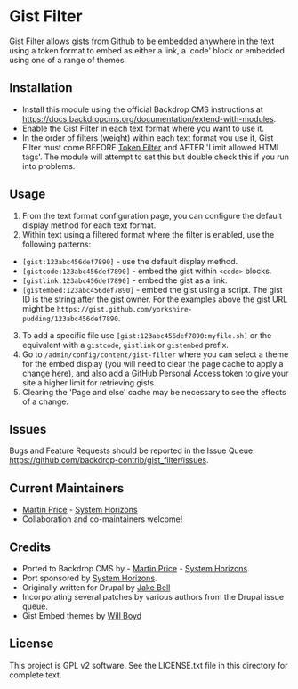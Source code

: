 Gist Filter
========
<!--
The first paragraph of this file should be kept short as it will be used as the
project summary on BackdropCMS.org. Aim for about 240 characters (three lines at
80 characters each).

All lines in this file should be no more than 80 characters long for legibility,
unless including a URL or example that requires the line to not wrap.
|<- - - - - - - This line is exactly 80 characters for reference - - - - - - ->|

Detail in READMEs should be limited to the minimum required for installation and
getting started. More detailed documentation should be moved to a GitHub wiki
page; for example: https://github.com/backdrop-contrib/setup/wiki/Documentation.
-->

Gist Filter allows gists from Github to be embedded anywhere in the text using
a token format to embed as either a link, a 'code' block or embedded using one
of a range of themes.

Installation
------------
<!--
List the steps needed to install and configure the module. Add/remove steps as
necessary.
-->

- Install this module using the official Backdrop CMS instructions at
  https://docs.backdropcms.org/documentation/extend-with-modules.
- Enable the Gist Filter in each text format where you want to use it.
- In the order of filters (weight) within each text format you use it, Gist
Filter must come BEFORE
[Token Filter](https://backdropcms.org/project/token_filter) and AFTER 'Limit
allowed HTML tags'. The module will attempt to set this but double check this
if you run into problems.

Usage
-------------
<!--
Link to the repository's wiki if more documentation can be found there. Remove
this section if not needed (and consider disabling the wiki in the repo settings
if not used).
-->

1. From the text format configuration page, you can configure the default
display method for each text format.
2. Within text using a filtered format where the filter is enabled, use the
following patterns:
- `[gist:123abc456def7890]` - use the default display method.
- `[gistcode:123abc456def7890]` - embed the gist within `<code>` blocks.
- `[gistlink:123abc456def7890]` - embed the gist as a link.
- `[gistembed:123abc456def7890]` - embed the gist using a script.
The gist ID is the string after the gist owner. For the examples above the gist
URL might be `https://gist.github.com/yorkshire-pudding/123abc456def7890`.
3. To add a specific file use `[gist:123abc456def7890:myfile.sh]` or the
equivalent with a `gistcode`, `gistlink` or `gistembed` prefix.
4. Go to `/admin/config/content/gist-filter` where you can select a theme for
the embed display (you will need to clear the page cache to apply a change
here), and also add a GitHub Personal Access token to give your site a higher
limit for retrieving gists.
5. Clearing the 'Page and else' cache may be necessary to see the effects of a
change.

Issues
------
<!--
Link to the repo's issue queue.
-->

Bugs and Feature Requests should be reported in the Issue Queue:
https://github.com/backdrop-contrib/gist_filter/issues.


Current Maintainers
-------------------
<!--
List the current maintainer(s) of the module, and note if this module needs
new/additional maintainers.
-->

- [Martin Price](https://github.com/yorkshire-pudding) - [System Horizons](https://www.systemhorizons.co.uk)
- Collaboration and co-maintainers welcome!

Credits
-------
<!--
Give credit where credit's due.
If this is a Drupal port, state who ported it, and who wrote the original Drupal
module. If this module is based on another project, or uses third-party
libraries, list them here. You can also mention any organisations/companies who
sponsored the module's development.
-->

- Ported to Backdrop CMS by - [Martin Price](https://github.com/yorkshire-pudding) - [System Horizons](https://www.systemhorizons.co.uk).
- Port sponsored by [System Horizons](https://www.systemhorizons.co.uk).
- Originally written for Drupal by [Jake Bell](https://www.drupal.org/u/theunraveler)
- Incorporating several patches by various authors from the Drupal issue queue.
- Gist Embed themes by [Will Boyd](https://github.com/lonekorean)

License
-------
<!--
Mention what license this module is released under, and where people can find
it.
-->

This project is GPL v2 software.
See the LICENSE.txt file in this directory for complete text.
